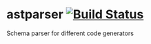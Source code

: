 # astparser [![Build Status](https://travis-ci.org/kardapoltsev/astparser.svg?branch=master)](https://travis-ci.org/kardapoltsev/astparser)

Schema parser for different code generators
